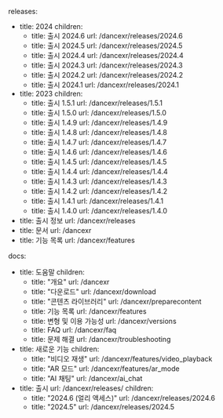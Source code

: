 releases:
  - title: 2024
    children:
    - title: 출시 2024.6
      url: /dancexr/releases/2024.6
    - title: 출시 2024.5
      url: /dancexr/releases/2024.5
    - title: 출시 2024.4
      url: /dancexr/releases/2024.4
    - title: 출시 2024.3
      url: /dancexr/releases/2024.3
    - title: 출시 2024.2
      url: /dancexr/releases/2024.2
    - title: 출시 2024.1
      url: /dancexr/releases/2024.1
  - title: 2023
    children:
    - title: 출시 1.5.1
      url: /dancexr/releases/1.5.1
    - title: 출시 1.5.0
      url: /dancexr/releases/1.5.0
    - title: 출시 1.4.9
      url: /dancexr/releases/1.4.9
    - title: 출시 1.4.8
      url: /dancexr/releases/1.4.8
    - title: 출시 1.4.7
      url: /dancexr/releases/1.4.7
    - title: 출시 1.4.6
      url: /dancexr/releases/1.4.6
    - title: 출시 1.4.5
      url: /dancexr/releases/1.4.5
    - title: 출시 1.4.4
      url: /dancexr/releases/1.4.4
    - title: 출시 1.4.3
      url: /dancexr/releases/1.4.3
    - title: 출시 1.4.2
      url: /dancexr/releases/1.4.2
    - title: 출시 1.4.1
      url: /dancexr/releases/1.4.1
    - title: 출시 1.4.0
      url: /dancexr/releases/1.4.0
  - title: 출시 정보
    url: /dancexr/releases
  - title: 문서
    url: /dancexr
  - title: 기능 목록
    url: /dancexr/features

docs:
  - title: 도움말
    children:
      - title: "개요"
        url: /dancexr
      - title: "다운로드"
        url: /dancexr/download
      - title: "콘텐츠 라이브러리"
        url: /dancexr/preparecontent
      - title: 기능 목록
        url: /dancexr/features
      - title: 변형 및 이용 가능성
        url: /dancexr/versions
      - title: FAQ
        url: /dancexr/faq
      - title: 문제 해결
        url: /dancexr/troubleshooting
  - title: 새로운 기능
    children:
      - title: "비디오 재생"
        url: /dancexr/features/video_playback
      - title: "AR 모드"
        url: /dancexr/features/ar_mode
      - title: "AI 채팅"
        url: /dancexr/ai_chat
  - title: 출시
    url: /dancexr/releases/
    children:
    - title: "2024.6 (얼리 액세스)"
      url: /dancexr/releases/2024.6
    - title: "2024.5"
      url: /dancexr/releases/2024.5